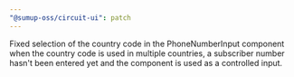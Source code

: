 ```yaml
---
"@sumup-oss/circuit-ui": patch
---
```


Fixed selection of the country code in the PhoneNumberInput component when the country code is used in multiple countries, a subscriber number hasn't been entered yet and the component is used as a controlled input.
